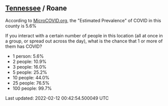 
## [Tennessee](/united-states/tennessee) / Roane

According to [MicroCOVID.org](http://microcovid.org),
the "Estimated Prevalence" of COVID in this county is 5.6%

If you interact with a certain number of people in this location
(all at once in a group, or spread out across the day), what is the chance that
1 or more of them has COVID?

- 1 person: 5.6%
- 2 people: 10.9%
- 3 people: 16.0%
- 5 people: 25.2%
- 10 people: 44.0%
- 25 people: 76.5%
- 100 people: 99.7%

Last updated: 2022-02-12 00:42:54.500049 UTC
